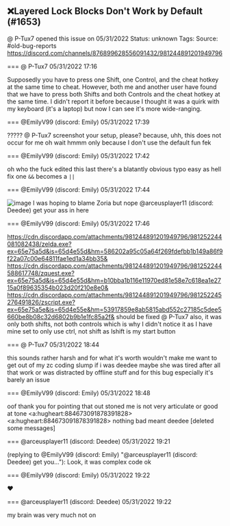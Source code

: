 ## ❌Layered Lock Blocks Don't Work by Default (#1653)
@ P-Tux7 opened this issue on 05/31/2022
Status: unknown
Tags: 
Source: #old-bug-reports https://discord.com/channels/876899628556091432/981244891201949796


=== @ P-Tux7 05/31/2022 17:16

Supposedly you have to press one Shift, one Control, and the cheat hotkey at the same time to cheat. However, both me and another user have found that we have to press both Shifts and both Controls and the cheat hotkey at the same time. I didn't report it before because I thought it was a quirk with my keyboard (it's a laptop) but now I can see it's more wide-ranging.

=== @EmilyV99 (discord: Emily) 05/31/2022 17:39

?????
@ P-Tux7 screenshot your setup, please?
because, uhh, this does not occur for me
oh
wait
hmmm
only because I don't use the default
fun
fek

=== @EmilyV99 (discord: Emily) 05/31/2022 17:42

oh
who the fuck edited this last
there's a blatantly obvious typo
easy as hell fix
one `&&` becomes a `||`

=== @EmilyV99 (discord: Emily) 05/31/2022 17:44


![image](https://cdn.discordapp.com/attachments/981244891201949796/981251912550715462/unknown.png?ex=65e75a0e&is=65d4e50e&hm=38d092ad09f73b168ec474b55fba8921e528d2bc5b2b39220ac5b07f8bc86adf&)
I was hoping to blame Zoria
but nope
@arceusplayer11 (discord: Deedee) get your ass in here

=== @EmilyV99 (discord: Emily) 05/31/2022 17:46


https://cdn.discordapp.com/attachments/981244891201949796/981252244081082438/zelda.exe?ex=65e75a5d&is=65d4e55d&hm=586202a95c05a64f269fdefbb1b149a86f9f22a07c00e64811fae1ed1a34bb35&
https://cdn.discordapp.com/attachments/981244891201949796/981252244588617748/zquest.exe?ex=65e75a5d&is=65d4e55d&hm=b10bba1b116e11970ed81e58e7c618ea1e2715a0f89635354b023d20f210e8e0&
https://cdn.discordapp.com/attachments/981244891201949796/981252245276491826/zscript.exe?ex=65e75a5e&is=65d4e55e&hm=53917859e8ab5815abd552c27185c5dee5660be8b08c32d6802b9b1e1fc85a2f&
should be fixed
@ P-Tux7
also, it was only both shifts, not both controls
which is why I didn't notice it
as I have mine set to only use ctrl, not shift
as lshift is my start button

=== @ P-Tux7 05/31/2022 18:44

this sounds rather harsh and for what it's worth wouldn't make me want to get out of my zc coding slump if i was deedee
maybe she was tired after all that work or was distracted by offline stuff
and for this bug especially it's barely an issue

=== @EmilyV99 (discord: Emily) 05/31/2022 18:48

oof
thank you for pointing that out
stoned me is not very articulate
or good at tone
<a:hugheart:884673091878391828>  <a:hugheart:884673091878391828>  nothing bad meant deedee
[deleted some messages]

=== @arceusplayer11 (discord: Deedee) 05/31/2022 19:21

(replying to @EmilyV99 (discord: Emily) "@arceusplayer11 (discord: Deedee) get you…"): Look, it was complex code ok

=== @EmilyV99 (discord: Emily) 05/31/2022 19:22

❤️

=== @arceusplayer11 (discord: Deedee) 05/31/2022 19:22

my brain was very much not on
